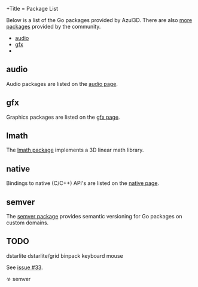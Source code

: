 +Title = Package List

Below is a list of the Go packages provided by Azul3D. There are also [more packages](/more-packages.html) provided by the community.

- [audio](/audio/)
- [gfx](/gfx/)
- 

## audio

Audio packages are listed on the [audio page](/audio/).

## gfx

Graphics packages are listed on the [gfx page](/gfx/).

## lmath

The [lmath package](/lmath/) implements a 3D linear math library.

## native

Bindings to native (C/C++) API's are listed on the [native page](/native/).

## semver

The [semver package](/semver/) provides semantic versioning for Go packages on custom domains.

## TODO

dstarlite
dstarlite/grid
binpack
keyboard
mouse

See [issue #33](https://github.com/azul3d/issues/issues/33).

☣  semver

